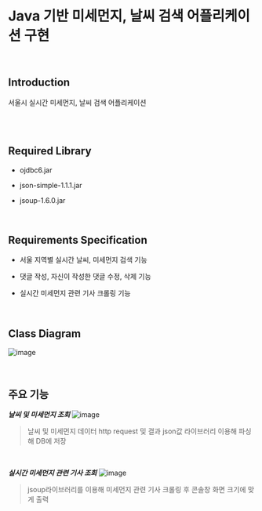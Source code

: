 # Java 기반 미세먼지, 날씨 검색 어플리케이션 구현

  <br/>

## Introduction
서울시 실시간 미세먼지, 날씨 검색 어플리케이션

  <br/>

  <br/>
  
## Required Library 
- ojdbc6.jar
- json-simple-1.1.1.jar
- jsoup-1.6.0.jar 

  <br/>

## Requirements Specification

- 서울 지역별 실시간 날씨, 미세먼지 검색 기능
- 댓글 작성, 자신이 작성한 댓글 수정, 삭제 기능
- 실시간 미세먼지 관련 기사 크롤링 기능


  <br/>

## Class Diagram
![image](https://user-images.githubusercontent.com/49690751/73124363-e5908f00-3fdd-11ea-99e7-76d0a7b662b7.PNG)


  <br/>
  
  
  
 ## 주요 기능
 ***날씨 및 미세먼지 조회***
 ![image](https://user-images.githubusercontent.com/49690751/73124360-e3c6cb80-3fdd-11ea-9310-385870da8ce0.png)
 >날씨 및 미세먼지 데이터 http request 및 결과 json값 라이브러리 이용해 파싱해 DB에 저장
 
  <br/>
 
 ***실시간 미세먼지 관련 기사 조회***
 ![image](https://user-images.githubusercontent.com/49690751/73124381-17095a80-3fde-11ea-9f5f-d229618d1932.png)
 >jsoup라이브러리를 이용해 미세먼지 관련 기사 크롤링 후 콘솔창 화면 크기에 맞게  출력


